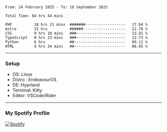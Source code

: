 <!--START_SECTION:waka-->

```plain
From: 24 February 2025 - To: 16 September 2025

Total Time: 64 hrs 44 mins

PHP          18 hrs 21 mins  #######------------------   27.84 %
Astro        15 hrs          ######-------------------   22.76 %
CSS          9 hrs 10 mins   ###----------------------   13.91 %
TypeScript   8 hrs 23 mins   ###----------------------   12.73 %
Python       6 hrs           ##-----------------------   09.12 %
HTML         4 hrs 34 mins   ##-----------------------   06.95 %
```

<!--END_SECTION:waka-->
---
### Setup
- OS: Linux
- Distro : EndeavourOS
- DE: Hyprland
- Terminal: Kitty
- Editor: VSCode/Rider
---

### My Spotify Profile
[![Spotify](https://img.shields.io/badge/Spotify-1DB954?style=for-the-badge&logo=spotify&logoColor=white)](https://open.spotify.com/user/iadb62ajtu2zdl2ojyme46ncu)
